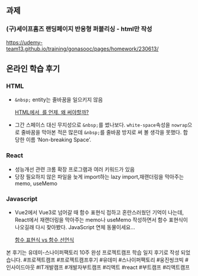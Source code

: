 ## 과제

### (구)세이프홈즈 랜딩페이지 반응형 퍼블리싱 - html만 작성

https://udemy-team13.github.io/training/gonasooc/pages/homework/230613/

## 온라인 학습 후기

### HTML

- `&nbsp;` entity는 줄바꿈을 일으키지 않음
    
    [HTML에서 &nbsp;를 언제, 왜 써야할까?](https://www.daleseo.com/html-nbsp/)
    
- 그간 스페이스 대신 무지성으로 `&nbsp;`를 썼나보다. `white-space`속성을 `nowrap`으로 줄바꿈을 막아본 적은 많은데 `&nbsp;`를 줄바꿈 방지로 써 볼 생각을 못했다. 합당한 이름 ‘Non-breaking Space’.

### React

- 성능개선 관련 크롬 확장 프로그램과 여러 키워드가 있음
- 당장 필요하지 않은 파일을 늦게 import하는 lazy import,재랜더링을 막아주는 memo, useMemo

### Javascript

- Vue2에서 Vue3로 넘어갈 때 함수 표현식 접하고 혼란스러웠던 기억이 나는데, React에서 재랜더링을 막아주는 memo나 useMemo 작성하면서 함수 표현식이 나오길래 다시 찾아봤다. JavaScript 연체 동물이세요…
    
    [함수 표현식 vs 함수 선언식](https://joshua1988.github.io/web-development/javascript/function-expressions-vs-declarations/)


본 후기는 유데미-스나이퍼팩토리 10주 완성 프로젝트캠프 학습 일지 후기로 작성 되었습니다.
#프로젝트캠프 #프로젝트캠프후기 #유데미 #스나이퍼팩토리 #웅진씽크빅 #인사이드아웃 #IT개발캠프 #개발자부트캠프 #리액트 #react #부트캠프 #리액트캠프